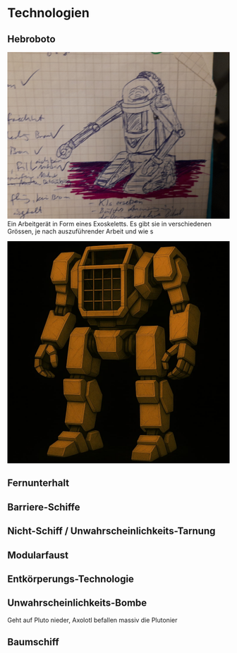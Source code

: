 # Technologien

## Hebroboto

![image](../_images/skizzen/hr.jpg) Ein Arbeitgerät in Form eines Exoskeletts. Es gibt sie in verschiedenen Grössen, je nach auszuführender Arbeit und wie s

![hr-01.jpg](../_images/technologie/vehikel/hr-01.jpg)

## Fernunterhalt


## Barriere-Schiffe


## Nicht-Schiff / Unwahrscheinlichkeits-Tarnung


## Modularfaust


## Entkörperungs-Technologie


## Unwahrscheinlichkeits-Bombe

Geht auf Pluto nieder, Axolotl befallen massiv die Plutonier

## Baumschiff
